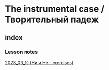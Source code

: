 # The instrumental case / Творительный падеж 

## index 

### Lesson notes 

[2023_03_10 (Ни и Не - exercises)](/revision_2023_03_10.md)
